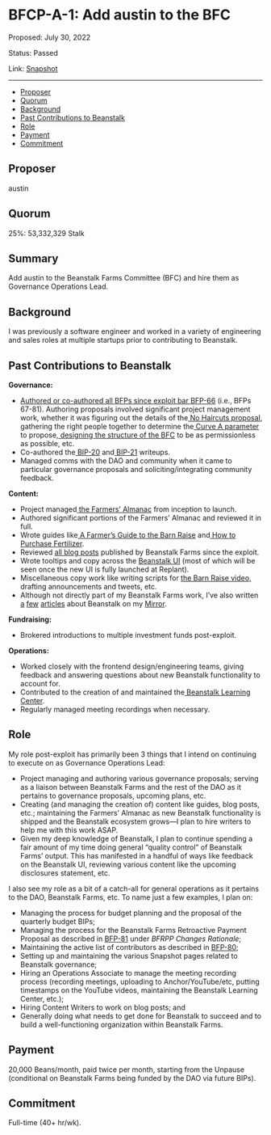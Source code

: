 # BFCP-A-1: Add austin to the BFC

Proposed: July 30, 2022

Status: Passed

Link: [Snapshot](https://snapshot.org/#/beanstalkfarms.eth/proposal/0xbba13a2ee887f2367fdc5485b5412f7de2e41062f85acc0634d4edb428424496)

---

- [Proposer](#proposer)
- [Quorum](#quorum)
- [Background](#background)
- [Past Contributions to Beanstalk](#past-contributions-to-beanstalk)
- [Role](#role)
- [Payment](#payment)
- [Commitment](#commitment)

## Proposer

austin

## Quorum

25%: 53,332,329 Stalk

## Summary

Add austin to the Beanstalk Farms Committee (BFC) and hire them as Governance Operations Lead.

## Background

I was previously a software engineer and worked in a variety of engineering and sales roles at multiple startups prior to contributing to Beanstalk.

## Past Contributions to Beanstalk

**Governance:**
* [Authored or co-authored all BFPs since exploit bar BFP-66](https://snapshot.org/#/beanstalkfarms.eth) (i.e., BFPs 67-81). Authoring proposals involved significant project management work, whether it was figuring out the details of the[ No Haircuts proposal](https://snapshot.org/#/beanstalkfarms.eth/proposal/0xb87854d7f6f40f0877a1333028eab829b213fbcce03f16f9dd3832c8a98ab99b), gathering the right people together to determine the[ Curve A parameter](https://snapshot.org/#/beanstalkfarms.eth/proposal/0xbb1db9c60534b7aa3951ea0d7b107f755d555acdd95c495388be7a1bd7f494e0) to propose,[ designing the structure of the BFC](https://snapshot.org/#/beanstalkfarms.eth/proposal/0x3bf1e9ea8167019635787f44662096a1747b44f17c5e1571e33506d34453e889) to be as permissionless as possible, etc.
* Co-authored the[ BIP-20](https://snapshot.org/#/beanstalkdao.eth/proposal/0xe47741c4bfa4ac97ad23bbec0db8b9a5f2efc3e1737b309476d90611698193f4) and[ BIP-21](https://github.com/BeanstalkFarms/Beanstalk/pull/72) writeups.
* Managed comms with the DAO and community when it came to particular governance proposals and soliciting/integrating community feedback.

**Content:**
* Project managed[ the Farmers’ Almanac](https://docs.bean.money/) from inception to launch.
* Authored significant portions of the Farmers’ Almanac and reviewed it in full.
* Wrote guides like[ A Farmer’s Guide to the Barn Raise](https://bean.money/blog/a-farmers-guide-to-the-barn-raise) and[ How to Purchase Fertilizer](https://bean.money/blog/how-to-purchase-fertilizer).
* Reviewed [all blog posts](https://bean.money/blog) published by Beanstalk Farms since the exploit.
* Wrote tooltips and copy across the [Beanstalk UI](https://app.bean.money/) (most of which will be seen once the new UI is fully launched at Replant).
* Miscellaneous copy work like writing scripts for [the Barn Raise video,](https://www.youtube.com/watch?v=srnhtH0dZgg) drafting announcements and tweets, etc.
* Although not directly part of my Beanstalk Farms work, I’ve also written [a](https://mirror.xyz/astn.eth/LeuGtteOh8N0GVHwuPL4R1TIPXmjQuZQFzGObCLezUM) [few](https://mirror.xyz/astn.eth/w5336TYVkb-9eIlKxrCPKLoUNvYRgJmd6nB4Br5-Vs8) [articles](https://mirror.xyz/astn.eth) about Beanstalk on my [Mirror](https://mirror.xyz/astn.eth).

**Fundraising:**
* Brokered introductions to multiple investment funds post-exploit.

**Operations:**
* Worked closely with the frontend design/engineering teams, giving feedback and answering questions about new Beanstalk functionality to account for.
* Contributed to the creation of and maintained the[ Beanstalk Learning Center](https://bean.money/learning-center).
* Regularly managed meeting recordings when necessary.

## Role

My role post-exploit has primarily been 3 things that I intend on continuing to execute on as Governance Operations Lead: 

* Project managing and authoring various governance proposals; serving as a liaison between Beanstalk Farms and the rest of the DAO as it pertains to governance proposals, upcoming plans, etc.
* Creating (and managing the creation of) content like guides, blog posts, etc.; maintaining the Farmers’ Almanac as new Beanstalk functionality is shipped and the Beanstalk ecosystem grows—I plan to hire writers to help me with this work ASAP.
* Given my deep knowledge of Beanstalk, I plan to continue spending a fair amount of my time doing general “quality control” of Beanstalk Farms’ output. This has manifested in a handful of ways like feedback on the Beanstalk UI, reviewing various content like the upcoming disclosures statement, etc.

I also see my role as a bit of a catch-all for general operations as it pertains to the DAO, Beanstalk Farms, etc. To name just a few examples, I plan on:

* Managing the process for budget planning and the proposal of the quarterly budget BIPs;
* Managing the process for the Beanstalk Farms Retroactive Payment Proposal as described in [BFP-81](https://snapshot.org/#/beanstalkfarms.eth/proposal/0xa24c368f08093b8a5e27c0b3ae9296eb60272cddc8882434b02a86152d903e59) under _BFRPP Changes Rationale_;
* Maintaining the active list of contributors as described in [BFP-80](https://snapshot.org/#/beanstalkfarms.eth/proposal/0x3bf1e9ea8167019635787f44662096a1747b44f17c5e1571e33506d34453e889);
* Setting up and maintaining the various Snapshot pages related to Beanstalk governance; 
* Hiring an Operations Associate to manage the meeting recording process (recording meetings, uploading to Anchor/YouTube/etc, putting timestamps on the YouTube videos, maintaining the Beanstalk Learning Center, etc.); 
* Hiring Content Writers to work on blog posts; and
* Generally doing what needs to get done for Beanstalk to succeed and to build a well-functioning organization within Beanstalk Farms.

## Payment

20,000 Beans/month, paid twice per month, starting from the Unpause (conditional on Beanstalk Farms being funded by the DAO via future BIPs).

## Commitment

Full-time (40+ hr/wk).
